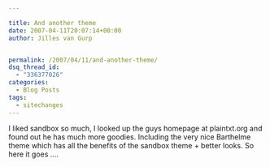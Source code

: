 ```yaml
---

title: And another theme
date: 2007-04-11T20:07:14+00:00
author: Jilles van Gurp


permalink: /2007/04/11/and-another-theme/
dsq_thread_id:
  - "336377026"
categories:
  - Blog Posts
tags:
  - sitechanges
---
```

I liked sandbox so much, I looked up the guys homepage at plaintxt.org and found out he has much more goodies. Including the very nice Barthelme theme which has all the benefits of the sandbox theme + better looks. So here it goes ....